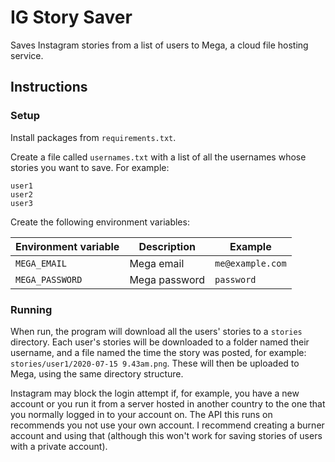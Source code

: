 # IG Story Saver
Saves Instagram stories from a list of users to Mega, a cloud file hosting service.

## Instructions

### Setup

Install packages from `requirements.txt`.

Create a file called `usernames.txt` with a list of all the usernames whose stories you want to save. For example:

```csv
user1
user2
user3
```

Create the following environment variables:

| Environment variable | Description        | Example    |
|----------------------|--------------------|------------|
| `MEGA_EMAIL`         | Mega email         | `me@example.com` |
| `MEGA_PASSWORD`      | Mega password      | `password` |.

### Running

When run, the program will download all the users' stories to a `stories` directory. Each user's stories will be downloaded to a folder named their username, and a file named the time the story was posted, for example: `stories/user1/2020-07-15 9.43am.png`. These will then be uploaded to Mega, using the same directory structure.

Instagram may block the login attempt if, for example, you have a new account or you run it from a server hosted in another country to the one that you normally logged in to your account on. The API this runs on recommends you not use your own account. I recommend creating a burner account and using that (although this won't work for saving stories of users with a private account).